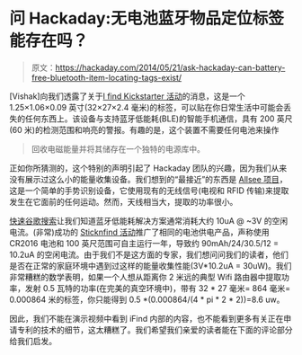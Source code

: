 # 问 Hackaday:无电池蓝牙物品定位标签能存在吗？

> 原文：<https://hackaday.com/2014/05/21/ask-hackaday-can-battery-free-bluetooth-item-locating-tags-exist/>

[Vishak]向我们透露了关于[I find Kickstarter 活动](https://www.kickstarter.com/projects/yuansong84/ifind-the-worlds-first-battery-free-item-locating)的消息，这是一个 1.25×1.06×0.09 英寸(32×27×2.4 毫米)的标签，可以贴在你日常生活中可能会丢失的任何东西上。该设备与支持蓝牙低能耗(BLE)的智能手机通信，具有 200 英尺(60 米)的检测范围和响亮的警报。有趣的是，这个装置不需要任何电池来操作

> 回收电磁能量并将其储存在一个独特的电源库中。

正如你所猜测的，这个特别的声明引起了 Hackaday 团队的兴趣，因为我们从来没有展示过这么小的能量收集设备。我们想到的“最接近”的东西是 [Allsee 项目](http://hackaday.com/2014/04/15/extracting-gesture-information-from-existing-wireless-signals/)，这是一个简单的手势识别设备，它使用现有的无线信号(电视和 RFID 传输)来提取发生在它面前的任何运动。然而，天线相当大，提取的功率很小。

[快速谷歌搜索](https://www.google.ch/search?q=ble+power+consumption)让我们知道蓝牙低能耗解决方案通常消耗大约 10uA @ ~3V 的空闲电流。(非常)成功的 [Sticknfind 活动](https://www.indiegogo.com/projects/sticknfind-bluetooth-powered-ultra-small-location-stickers/x/470367)推广了相同的电池供电产品，声称使用 CR2016 电池和 100 英尺范围可自主运行一年，导致约 90mAh/24/30.5/12 = 10.2uA 的空闲电流。由于我们不是这方面的专家，我们想问问我们的读者，他们是否在正常的家庭环境中遇到过这样的能量收集性能(3V*10.2uA = 30uW)。我们非常糟糕的数学表明，如果一个人想从距离你 2 米远的典型 Wifi 路由器中提取功率，发射 0.5 瓦特的功率(在完美的真空环境中)，带有 32 * 27 毫米= 864 毫米= 0.000864 米的标签，你只能得到 0.5 *(0.000864/(4 * pi * 2 * 2))=8.6 uw。

因此，我们不能在演示视频中看到 iFind 内部的内容，也不能看到更多有关正在申请专利的技术的细节，这太糟糕了。我们希望我们亲爱的读者能在下面的评论部分给我们启发。